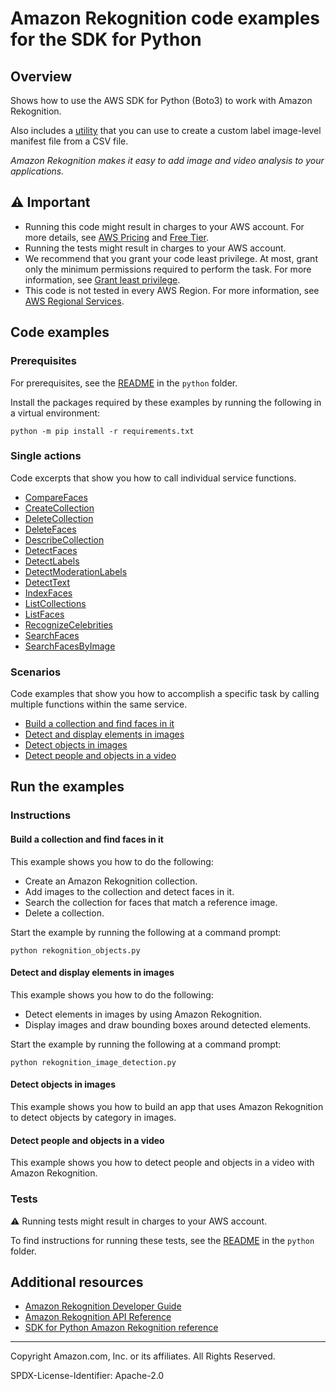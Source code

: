 # Amazon Rekognition code examples for the SDK for Python

## Overview

Shows how to use the AWS SDK for Python (Boto3) to work with Amazon Rekognition.

<!--custom.overview.start-->
Also includes a [utility](custom_labels_csv_to_manifest.py) that you can use to create a custom label image-level manifest 
file from a CSV file.
<!--custom.overview.end-->

_Amazon Rekognition makes it easy to add image and video analysis to your applications._

## ⚠ Important

* Running this code might result in charges to your AWS account. For more details, see [AWS Pricing](https://aws.amazon.com/pricing/) and [Free Tier](https://aws.amazon.com/free/).
* Running the tests might result in charges to your AWS account.
* We recommend that you grant your code least privilege. At most, grant only the minimum permissions required to perform the task. For more information, see [Grant least privilege](https://docs.aws.amazon.com/IAM/latest/UserGuide/best-practices.html#grant-least-privilege).
* This code is not tested in every AWS Region. For more information, see [AWS Regional Services](https://aws.amazon.com/about-aws/global-infrastructure/regional-product-services).

<!--custom.important.start-->
<!--custom.important.end-->

## Code examples

### Prerequisites

For prerequisites, see the [README](../../README.md#Prerequisites) in the `python` folder.

Install the packages required by these examples by running the following in a virtual environment:

```
python -m pip install -r requirements.txt
```

<!--custom.prerequisites.start-->
<!--custom.prerequisites.end-->

### Single actions

Code excerpts that show you how to call individual service functions.

- [CompareFaces](rekognition_image_detection.py#L117)
- [CreateCollection](rekognition_collections.py#L323)
- [DeleteCollection](rekognition_collections.py#L111)
- [DeleteFaces](rekognition_collections.py#L280)
- [DescribeCollection](rekognition_collections.py#L84)
- [DetectFaces](rekognition_image_detection.py#L96)
- [DetectLabels](rekognition_image_detection.py#L156)
- [DetectModerationLabels](rekognition_image_detection.py#L178)
- [DetectText](rekognition_image_detection.py#L207)
- [IndexFaces](rekognition_collections.py#L126)
- [ListCollections](rekognition_collections.py#L346)
- [ListFaces](rekognition_collections.py#L167)
- [RecognizeCelebrities](rekognition_image_detection.py#L226)
- [SearchFaces](rekognition_collections.py#L241)
- [SearchFacesByImage](rekognition_collections.py#L193)

### Scenarios

Code examples that show you how to accomplish a specific task by calling multiple
functions within the same service.

- [Build a collection and find faces in it](rekognition_objects.py)
- [Detect and display elements in images](rekognition_image_detection.py)
- [Detect objects in images](python/cross_service/photo_analyzer)
- [Detect people and objects in a video](python/example_code/rekognition)


<!--custom.examples.start-->
<!--custom.examples.end-->

## Run the examples

### Instructions


<!--custom.instructions.start-->
<!--custom.instructions.end-->



#### Build a collection and find faces in it

This example shows you how to do the following:

- Create an Amazon Rekognition collection.
- Add images to the collection and detect faces in it.
- Search the collection for faces that match a reference image.
- Delete a collection.

<!--custom.scenario_prereqs.rekognition_Usage_FindFacesInCollection.start-->
<!--custom.scenario_prereqs.rekognition_Usage_FindFacesInCollection.end-->

Start the example by running the following at a command prompt:

```
python rekognition_objects.py
```


<!--custom.scenarios.rekognition_Usage_FindFacesInCollection.start-->
<!--custom.scenarios.rekognition_Usage_FindFacesInCollection.end-->

#### Detect and display elements in images

This example shows you how to do the following:

- Detect elements in images by using Amazon Rekognition.
- Display images and draw bounding boxes around detected elements.

<!--custom.scenario_prereqs.rekognition_Usage_DetectAndDisplayImage.start-->
<!--custom.scenario_prereqs.rekognition_Usage_DetectAndDisplayImage.end-->

Start the example by running the following at a command prompt:

```
python rekognition_image_detection.py
```


<!--custom.scenarios.rekognition_Usage_DetectAndDisplayImage.start-->
<!--custom.scenarios.rekognition_Usage_DetectAndDisplayImage.end-->

#### Detect objects in images

This example shows you how to build an app that uses Amazon Rekognition to detect objects by category in images.


<!--custom.scenario_prereqs.cross_RekognitionPhotoAnalyzer.start-->
<!--custom.scenario_prereqs.cross_RekognitionPhotoAnalyzer.end-->


<!--custom.scenarios.cross_RekognitionPhotoAnalyzer.start-->
<!--custom.scenarios.cross_RekognitionPhotoAnalyzer.end-->

#### Detect people and objects in a video

This example shows you how to detect people and objects in a video with Amazon Rekognition.


<!--custom.scenario_prereqs.cross_RekognitionVideoDetection.start-->
<!--custom.scenario_prereqs.cross_RekognitionVideoDetection.end-->


<!--custom.scenarios.cross_RekognitionVideoDetection.start-->
<!--custom.scenarios.cross_RekognitionVideoDetection.end-->

### Tests

⚠ Running tests might result in charges to your AWS account.


To find instructions for running these tests, see the [README](../../README.md#Tests)
in the `python` folder.



<!--custom.tests.start-->
<!--custom.tests.end-->

## Additional resources

- [Amazon Rekognition Developer Guide](https://docs.aws.amazon.com/rekognition/latest/dg/what-is.html)
- [Amazon Rekognition API Reference](https://docs.aws.amazon.com/rekognition/latest/APIReference/Welcome.html)
- [SDK for Python Amazon Rekognition reference](https://boto3.amazonaws.com/v1/documentation/api/latest/reference/services/rekognition.html)

<!--custom.resources.start-->
<!--custom.resources.end-->

---

Copyright Amazon.com, Inc. or its affiliates. All Rights Reserved.

SPDX-License-Identifier: Apache-2.0